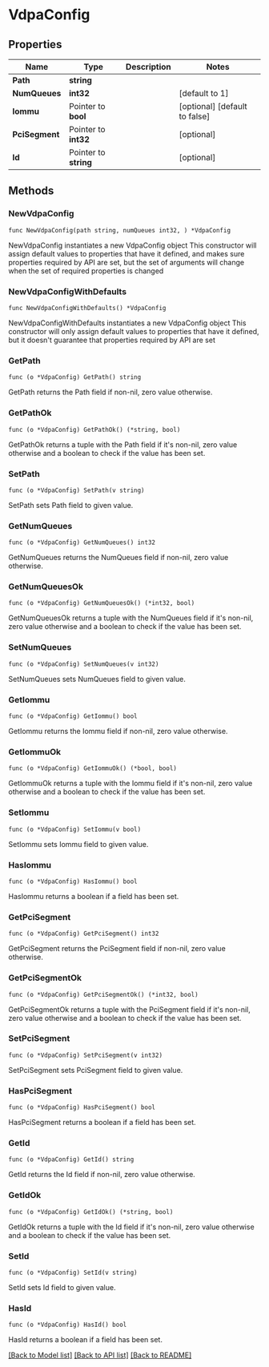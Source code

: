 # VdpaConfig

## Properties

Name | Type | Description | Notes
------------ | ------------- | ------------- | -------------
**Path** | **string** |  |
**NumQueues** | **int32** |  | [default to 1]
**Iommu** | Pointer to **bool** |  | [optional] [default to false]
**PciSegment** | Pointer to **int32** |  | [optional]
**Id** | Pointer to **string** |  | [optional]

## Methods

### NewVdpaConfig

`func NewVdpaConfig(path string, numQueues int32, ) *VdpaConfig`

NewVdpaConfig instantiates a new VdpaConfig object
This constructor will assign default values to properties that have it defined,
and makes sure properties required by API are set, but the set of arguments
will change when the set of required properties is changed

### NewVdpaConfigWithDefaults

`func NewVdpaConfigWithDefaults() *VdpaConfig`

NewVdpaConfigWithDefaults instantiates a new VdpaConfig object
This constructor will only assign default values to properties that have it defined,
but it doesn't guarantee that properties required by API are set

### GetPath

`func (o *VdpaConfig) GetPath() string`

GetPath returns the Path field if non-nil, zero value otherwise.

### GetPathOk

`func (o *VdpaConfig) GetPathOk() (*string, bool)`

GetPathOk returns a tuple with the Path field if it's non-nil, zero value otherwise
and a boolean to check if the value has been set.

### SetPath

`func (o *VdpaConfig) SetPath(v string)`

SetPath sets Path field to given value.


### GetNumQueues

`func (o *VdpaConfig) GetNumQueues() int32`

GetNumQueues returns the NumQueues field if non-nil, zero value otherwise.

### GetNumQueuesOk

`func (o *VdpaConfig) GetNumQueuesOk() (*int32, bool)`

GetNumQueuesOk returns a tuple with the NumQueues field if it's non-nil, zero value otherwise
and a boolean to check if the value has been set.

### SetNumQueues

`func (o *VdpaConfig) SetNumQueues(v int32)`

SetNumQueues sets NumQueues field to given value.


### GetIommu

`func (o *VdpaConfig) GetIommu() bool`

GetIommu returns the Iommu field if non-nil, zero value otherwise.

### GetIommuOk

`func (o *VdpaConfig) GetIommuOk() (*bool, bool)`

GetIommuOk returns a tuple with the Iommu field if it's non-nil, zero value otherwise
and a boolean to check if the value has been set.

### SetIommu

`func (o *VdpaConfig) SetIommu(v bool)`

SetIommu sets Iommu field to given value.

### HasIommu

`func (o *VdpaConfig) HasIommu() bool`

HasIommu returns a boolean if a field has been set.

### GetPciSegment

`func (o *VdpaConfig) GetPciSegment() int32`

GetPciSegment returns the PciSegment field if non-nil, zero value otherwise.

### GetPciSegmentOk

`func (o *VdpaConfig) GetPciSegmentOk() (*int32, bool)`

GetPciSegmentOk returns a tuple with the PciSegment field if it's non-nil, zero value otherwise
and a boolean to check if the value has been set.

### SetPciSegment

`func (o *VdpaConfig) SetPciSegment(v int32)`

SetPciSegment sets PciSegment field to given value.

### HasPciSegment

`func (o *VdpaConfig) HasPciSegment() bool`

HasPciSegment returns a boolean if a field has been set.

### GetId

`func (o *VdpaConfig) GetId() string`

GetId returns the Id field if non-nil, zero value otherwise.

### GetIdOk

`func (o *VdpaConfig) GetIdOk() (*string, bool)`

GetIdOk returns a tuple with the Id field if it's non-nil, zero value otherwise
and a boolean to check if the value has been set.

### SetId

`func (o *VdpaConfig) SetId(v string)`

SetId sets Id field to given value.

### HasId

`func (o *VdpaConfig) HasId() bool`

HasId returns a boolean if a field has been set.


[[Back to Model list]](../README.md#documentation-for-models) [[Back to API list]](../README.md#documentation-for-api-endpoints) [[Back to README]](../README.md)


